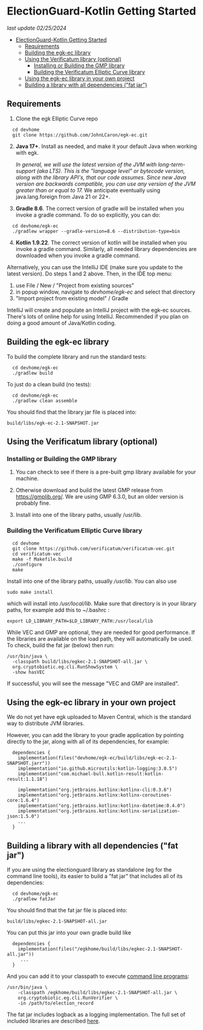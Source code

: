 # ElectionGuard-Kotlin Getting Started

_last update 02/25/2024_

<!-- TOC -->
* [ElectionGuard-Kotlin Getting Started](#electionguard-kotlin-getting-started)
  * [Requirements](#requirements)
  * [Building the egk-ec library](#building-the-egk-ec-library)
  * [Using the Verificatum library (optional)](#using-the-verificatum-library-optional)
    * [Installing or Building the GMP library](#installing-or-building-the-gmp-library)
    * [Building the Verificatum Elliptic Curve library](#building-the-verificatum-elliptic-curve-library)
  * [Using the egk-ec library in your own project](#using-the-egk-ec-library-in-your-own-project)
  * [Building a library with all dependencies ("fat jar")](#building-a-library-with-all-dependencies-fat-jar)
<!-- TOC -->

## Requirements

1. Clone the egk Elliptic Curve repo

```
  cd devhome
  git clone https://github.com/JohnLCaron/egk-ec.git
```

2. **Java 17+**. Install as needed, and make it your default Java when working with egk.

    _In general, we will use the latest version of the JVM with long-term-support (aka LTS). 
    This is the "language level" or bytecode version, along with the library API's, that our code assumes. 
    Since new Java version are backwards compatible, you can use any version of the JVM greater than or equal to 17._
    We anticipate eventually using java.lang.foreign from Java 21 or 22+.

3. **Gradle 8.6**. The correct version of gradle will be installed when you invoke a gradle command. 
   To do so explicitly, you can do:

```
  cd devhome/egk-ec
  ./gradlew wrapper --gradle-version=8.6 --distribution-type=bin
```

4. **Kotlin 1.9.22**. The correct version of kotlin will be installed when you invoke a gradle command.
   Similarly, all needed library dependencies are downloaded when you invoke a gradle command.

Alternatively, you can use the IntelliJ IDE (make sure you update to the latest version). 
Do steps 1 and 2 above. Then, in the IDE top menu: 
   1. use File / New / "Project from existing sources"
   2. in popup window, navigate to _devhome/egk-ec_ and select that directory
   3. "Import project from existing model" / Gradle

IntelliJ will create and populate an IntelliJ project with the egk-ec sources. There's
lots of online help for using IntelliJ. Recommended if you plan on doing a good amount of Java/Kotlin coding.

## Building the egk-ec library

To build the complete library and run the standard tests:

```
  cd devhome/egk-ec
  ./gradlew build
```

To just do a clean build (no tests):

```
  cd devhome/egk-ec
  ./gradlew clean assemble
```

You should find that the library jar file is placed into:

`build/libs/egk-ec-2.1-SNAPSHOT.jar
`

## Using the Verificatum library (optional)

### Installing or Building the GMP library

1. You can check to see if there is a pre-built gmp library available for your machine.

2. Otherwise download and build the latest GMP release from https://gmplib.org/. We are using GMP 6.3.0, but an older 
version is probably fine.

3. Install into one of the library paths, usually /usr/lib.


### Building the Verificatum Elliptic Curve library

```
  cd devhome
  git clone https://github.com/verificatum/verificatum-vec.git
  cd verificatum-vec
  make -f Makefile.build
  ./configure
  make
```

Install into one of the library paths, usually _/usr/lib_. You can also use

```
sudo make install
```

which will install into _/usr/local/lib_. Make sure that directory is in your library paths, for example add this to 
~/.bashrc :

```
export LD_LIBRARY_PATH=$LD_LIBRARY_PATH:/usr/local/lib
```

While VEC and GMP are optional, they are needed for good performance. If the libraries are available on the load path, 
they will automatically be used. To check, build the fat jar (below) then run:

```
/usr/bin/java \
  -classpath build/libs/egkec-2.1-SNAPSHOT-all.jar \
  org.cryptobiotic.eg.cli.RunShowSystem \
  -show hasVEC
```
If successful, you will see the message "VEC and GMP are installed".


## Using the egk-ec library in your own project

We do not yet have egk uploaded to Maven Central, which is the standard way to distribute JVM libraries.

However, you can add the library to your gradle application by pointing directly to the jar, along with all
of its dependencies, for example:

```
  dependencies {
    implementation(files("devhome/egk-ec/build/libs/egk-ec-2.1-SNAPSHOT.jarr"))
    implementation("io.github.microutils:kotlin-logging:3.0.5")
    implementation("com.michael-bull.kotlin-result:kotlin-result:1.1.18")
    
    implementation("org.jetbrains.kotlinx:kotlinx-cli:0.3.6")
    implementation("org.jetbrains.kotlinx:kotlinx-coroutines-core:1.6.4")
    implementation("org.jetbrains.kotlinx:kotlinx-datetime:0.4.0")
    implementation("org.jetbrains.kotlinx:kotlinx-serialization-json:1.5.0")
    ...
  }
```

## Building a library with all dependencies ("fat jar")

If you are using the electionguard library as standalone (eg for the command line tools), its easier to build a 
"fat jar" that includes all of its dependencies: 

```
  cd devhome/egk-ec
  ./gradlew fatJar
```

You should find that the fat jar file is placed into:

`build/libs/egkec-2.1-SNAPSHOT-all.jar
`

You can put this jar into your own gradle build like

```
  dependencies {
    implementation(files("/egkhome/build/libs/egkec-2.1-SNAPSHOT-all.jar"))
     ...
  }
```

And you can add it to your classpath to execute [command line programs](CommandLineInterface.md):

```
/usr/bin/java \
    -classpath /egkhome/build/libs/egkec-2.1-SNAPSHOT-all.jar \
    org.cryptobiotic.eg.cli.RunVerifier \
    -in /path/to/election_record
```

The fat jar includes logback as a logging implementation. The full set of included libraries are described
[here](../dependencies.txt).
